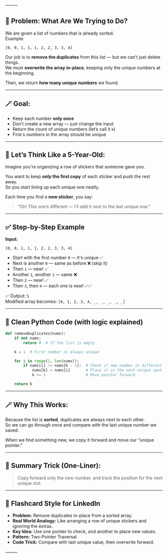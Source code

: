 ⸻

## 🧠 Problem: What Are We Trying to Do?

We are given a list of numbers that is already sorted.  
Example:
```
[0, 0, 1, 1, 1, 2, 2, 3, 3, 4]
```

Our job is to **remove the duplicates** from this list — but we can’t just delete things.  
We must **overwrite the array in-place**, keeping only the unique numbers at the beginning.

Then, we return **how many unique numbers** we found.

---

## 🪄 Goal:

- Keep each number **only once**
- Don’t create a new array — just change the input
- Return the count of unique numbers (let’s call it `k`)
- First `k` numbers in the array should be unique

---

## 👶 Let’s Think Like a 5-Year-Old:

Imagine you're organizing a row of stickers that someone gave you.

You want to keep **only the first copy** of each sticker and push the rest away.  
So you start lining up each unique one neatly.

Each time you find a **new sticker**, you say:
> “Oh! This one’s different — I’ll add it next to the last unique one.”

---

## ✅ Step-by-Step Example

**Input:**
```
[0, 0, 1, 1, 1, 2, 2, 3, 3, 4]
```

- Start with the first number `0` — it's unique ✅
- Next is another `0` — same as before ❌ (skip it)
- Then `1` — new! ✅
- Another `1`, another `1` — same ❌
- Then `2` — new! ✅
- Then `3`, then `4` — each one is new! ✅✅

✅ Output: `5`  
Modified array becomes: `[0, 1, 2, 3, 4, _, _, _, _, _]`

---

## 🧩 Clean Python Code (with logic explained)

```python
def removeDuplicates(nums):
    if not nums:
        return 0  # If the list is empty

    k = 1  # First number is always unique

    for i in range(1, len(nums)):
        if nums[i] != nums[k - 1]:  # Check if new number is different
            nums[k] = nums[i]       # Place it in the next unique spot
            k += 1                  # Move pointer forward

    return k
```

---

## 🪄 Why This Works:

Because the list is **sorted**, duplicates are always next to each other.  
So we can go through once and compare with the last unique number we saved.

When we find something new, we copy it forward and move our “unique pointer.”

---

## 🔁 Summary Trick (One-Liner):

> Copy forward only the new number, and track the position for the next unique slot.

---

## 💬 Flashcard Style for LinkedIn

- **Problem:** Remove duplicates in-place from a sorted array.
- **Real World Analogy:** Like arranging a row of unique stickers and ignoring the extras.
- **Key Idea:** Use one pointer to check, and another to place new values.
- **Pattern:** Two-Pointer Traversal
- **Code Trick:** Compare with last unique value, then overwrite forward.

⸻
